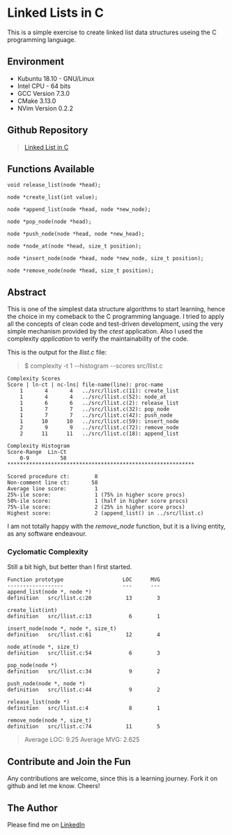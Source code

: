 # Linked Lists in C

This is a simple exercise to create linked list data structures useing the C programming language.

## Environment

- Kubuntu 18.10 - GNU/Linux
- Intel CPU - 64 bits
- GCC Version 7.3.0
- CMake 3.13.0
- NVim Version 0.2.2

## Github Repository

> [Linked List in C](https://github.com/guscastles/clinkedlist)

## Functions Available


```
void release_list(node *head);

node *create_list(int value);

node *append_list(node *head, node *new_node);

node *pop_node(node *head);

node *push_node(node *head, node *new_head);

node *node_at(node *head, size_t position);

node *insert_node(node *head, node *new_node, size_t position);

node *remove_node(node *head, size_t position);
```

## Abstract

This is one of the simplest data structure algorithms to start learning, hence the choice in my comeback to the C programming language. I tried to apply all the concepts of clean code and test-driven development, using the very simple mechanism provided by the *ctest* application. Also I used the complexity *application* to verify the maintainability of the code.

This is the output for the *llist.c* file:

> $ complexity  -t 1 --histogram --scores src/llist.c

```
Complexity Scores
Score | ln-ct | nc-lns| file-name(line): proc-name
    1       4       4   ../src/llist.c(11): create_list
    1       4       4   ../src/llist.c(52): node_at
    1       6       6   ../src/llist.c(2): release_list
    1       7       7   ../src/llist.c(32): pop_node
    1       7       7   ../src/llist.c(42): push_node
    1      10      10   ../src/llist.c(59): insert_node
    2       9       9   ../src/llist.c(72): remove_node
    2      11      11   ../src/llist.c(18): append_list

Complexity Histogram
Score-Range  Lin-Ct
    0-9          58 ************************************************************

Scored procedure ct:        8
Non-comment line ct:       58
Average line score:         1
25%-ile score:              1 (75% in higher score procs)
50%-ile score:              1 (half in higher score procs)
75%-ile score:              2 (25% in higher score procs)
Highest score:              2 (append_list() in ../src/llist.c)
```

I am not totally happy with the *remove_node* function, but it is a living entity, as any software endeavour.

### Cyclomatic Complexity

Still a bit high, but better than I first started.

```
Function prototype                   LOC      MVG
------------------                   ---      ---
append_list(node *, node *)
definition   src/llist.c:20           13        3

create_list(int)
definition   src/llist.c:13            6        1

insert_node(node *, node *, size_t)
definition   src/llist.c:61           12        4

node_at(node *, size_t)
definition   src/llist.c:54            6        3

pop_node(node *)
definition   src/llist.c:34            9        2

push_node(node *, node *)
definition   src/llist.c:44            9        2

release_list(node *)
definition   src/llist.c:4             8        1

remove_node(node *, size_t)
definition   src/llist.c:74           11        5
```
> Average LOC: 9.25
Average MVG: 2.625

## Contribute and Join the Fun

Any contributions are welcome, since this is a learning journey. Fork it on github and let me know. Cheers!

## The Author

Please find me on [LinkedIn][1]

[1]: https://linkedin.com/in/guscastles

